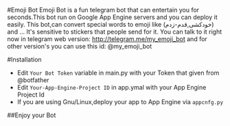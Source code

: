 #Emoji Bot
Emoji Bot is a fun telegram bot that can entertain you for seconds.This bot run on Google App Engine servers and 
you can deploy it easily.
This bot,can convert special words to emoji like (خودکشی,قدم-زدم) and ...
It's sensitive to stickers that people send for it.
You can talk to it right now in telegram web version:
http://telegram.me/my_emoji_bot and for other version's you can use this id: @my_emoji_bot

#Installation
* Edit `Your Bot Token` variable in main.py with your Token that given from @botfather
* Edit `Your-App-Engine-Project ID` in app.ymal with your App Engine Project Id
* If you are using Gnu/Linux,deploy your app to App Engine via `appcnfg.py`

##Enjoy your Bot
